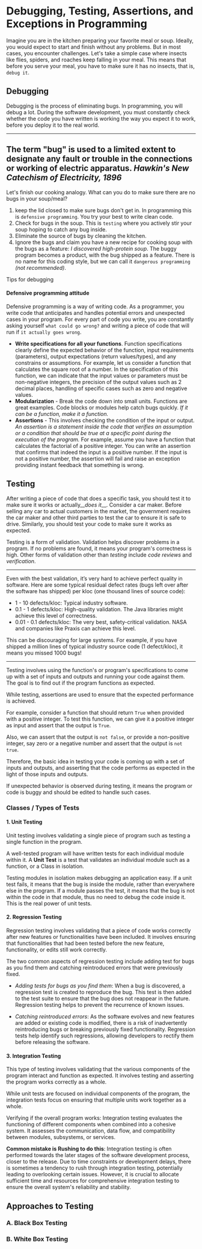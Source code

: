 # Debugging, Testing, Assertions, and Exceptions in Programming
Imagine you are in the kitchen preparing your favorite meal or soup. Ideally, you would expect to start and finish without any problems. But in most cases, you encounter challenges. Let's take a simple case where insects like flies, spiders, and roaches keep falling in your meal. This means that before you serve your meal, you have to make sure it has no insects, that is, `debug it`.

## Debugging
Debugging is the process of eliminating bugs. In programming, you will debug a lot. During the software development, you must constantly check whether the code you have written is working the way you expect it to work, before you deploy it to the real world.

---
The term "bug" is used to a limited extent to designate any fault or trouble in the
connections or working of electric apparatus.
*Hawkin's New Catechism of Electricity, 1896*
---
Let's finish our cooking analogy. What can you do to make sure there are no bugs in your soup/meal?
1. keep the lid closed to make sure bugs don't get in. In programming this is `defensive programming`. You try your best to write clean code.
2. Check for bugs in the soup. This is `testing` where you actively stir your soup hoping to catch any bug inside.
3. Eliminate the source of bugs by cleaning the kitchen.
4. Ignore the bugs and claim you have a new recipe for cooking soup with the bugs as a feature: *I discovered high-protein soup*. The buggy program becomes a product, with the bug shipped as a feature. There is no name for this coding style, but we can call it `dangerous programming` *(not recommended)*.

Tips for debugging
#### Defensive programming attitude
Defensive programming is a way of writing code. As a programmer, you write code that anticipates and handles potential errors and unexpected cases in your program. For every part of code you write, you are constantly asking yourself `what could go wrong?` and writing a piece of code that will run if `it actually goes wrong`.
- **Write specifications for all your functions**. Function specifications clearly define the expected behavior of the function, input requirements (parameters), output expectations (return values/types), and any constrains or assumptions. For example, let us consider a function that calculates the square root of a number. In the specification of this function, we can indicate that the input values or parameters must be non-negative integers, the precision of the output values such as 2 decimal places, handling of specific cases such as zero and negative values.
- **Modularization** - Break the code down into small units. Functions are great examples. Code blocks or modules help catch bugs quickly. _If it can be a function, make it a function._
- **Assertions** - This involves checking the condition of the input or output. _An assertion is a statement inside the code that verifies an assumption or a condition that should be true at a specific point during the execution of the program._ For example, assume you have a function that calculates the factorial of a positive integer. You can write an assertion that confirms that indeed the input is a positive number. If the input is not a positive number, the assertion will fail and raise an exception providing instant feedback that something is wrong.

## Testing 
After writing a piece of code that does a specific task, you should test it to make sure it works or actually__*does it*__. Consider a car maker. Before selling any car to actual customers in the market, the government requires the car maker and other third parties to test the car to ensure it is safe to drive. Similarly, you should test your code to make sure it works as expected.

Testing is a form of validation. Validation helps discover problems in a program. If no problems are found, it means your program's correctness is high. Other forms of validation other than _testing_ include _code reviews_ and _verification_.

---
Even with the best validation, it’s very hard to achieve perfect quality in software. Here are some typical residual defect rates (bugs left over after the software has shipped) per kloc (one thousand lines of source code):

- 1 - 10 defects/kloc: Typical industry software.
- 0.1 - 1 defects/kloc: High-quality validation. The Java libraries might achieve this level of correctness.
- 0.01 - 0.1 defects/kloc: The very best, safety-critical validation. NASA and companies like Praxis can achieve this level.

This can be discouraging for large systems. For example, if you have shipped a million lines of typical industry source code (1 defect/kloc), it means you missed 1000 bugs!

---
Testing involves using the function's or program's specifications to come up with a set of inputs and outputs and running your code against them. The goal is to find out if the program functions as expected.

While testing, assertions are used to ensure that the expected performance is achieved. 

For example, consider a function that should return `True` when provided with a positive integer. To test this function, we can give it a positive integer as input and assert that the output is `True`. 

Also, we can assert that the output is `not false`, or provide a non-positive integer, say zero or a negative number and assert that the output is `not true`.

Therefore, the basic idea in testing your code is coming up with a set of inputs and outputs, and asserting that the code performs as expected in the light of those inputs and outputs.

If unexpected behavior is observed during testing, it means the program or code is buggy and should be edited to handle such cases.

### Classes / Types of Tests
#### 1. Unit Testing
Unit testing involves validating a single piece of program such as testing a single function in the program. 

A well-tested program will have written tests for each individual module within it. A **Unit Test** is a test that validates an individual module such as a function, or a Class in isolation.

Testing modules in isolation makes debugging an application easy. If a unit test fails, it means that the bug is inside the module, rather than everywhere else in the program. If a module passes the test, it means that the bug is not within the code in that module, thus no need to debug the code inside it. This is the real power of unit tests.

#### 2. Regression Testing
Regression testing involves validating that a piece of code works correctly after new features or functionalities have been included. It involves ensuring that functionalities that had been tested before the new feature, functionality, or edits still work correctly.

The two common aspects of regression testing include adding test for bugs as you find them and catching reintroduced errors that were previously fixed.
- *Adding tests for bugs as you find them*: When a bug is discovered, a regression test is created to reproduce the bug. This test is then added to the test suite to ensure that the bug does not reappear in the future. Regression testing helps to prevent the recurrence of known issues.

- *Catching reintroduced errors*: As the software evolves and new features are added or existing code is modified, there is a risk of inadvertently reintroducing bugs or breaking previously fixed functionality. Regression tests help identify such regressions, allowing developers to rectify them before releasing the software.

#### 3. Integration Testing
This type of testing involves validating that the various components of the program interact and function as expected. It involves testing and asserting the program works correctly as a whole.

While unit tests are focused on individual components of the program, the integration tests focus on ensuring that multiple units work together as a whole.

Verifying if the overall program works: Integration testing evaluates the functioning of different components when combined into a cohesive system. It assesses the communication, data flow, and compatibility between modules, subsystems, or services.

**Common mistake is Rushing to do this**: Integration testing is often performed towards the later stages of the software development process, closer to the release. Due to time constraints or development delays, there is sometimes a tendency to rush through integration testing, potentially leading to overlooking certain issues. However, it is crucial to allocate sufficient time and resources for comprehensive integration testing to ensure the overall system's reliability and stability.

## Approaches to Testing

### A. Black Box Testing


### B. White Box Testing